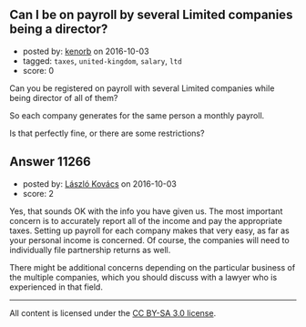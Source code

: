 ## Can I be on payroll by several Limited companies being a director?

- posted by: [kenorb](https://stackexchange.com/users/22370/kenorb) on 2016-10-03
- tagged: `taxes`, `united-kingdom`, `salary`, `ltd`
- score: 0

<p>Can you be registered on payroll with several Limited companies while being director of all of them?</p>

<p>So each company generates for the same person a monthly payroll.</p>

<p>Is that perfectly fine, or there are some restrictions?</p>



## Answer 11266

- posted by: [László Kovács](https://stackexchange.com/users/9064103/l-szl-kov-cs) on 2016-10-03
- score: 2

<p>Yes, that sounds OK with the info you have given us. The most important concern is to accurately report all of the income and pay the appropriate taxes. Setting up payroll for each company makes that very easy, as far as your personal income is concerned. Of course, the companies will need to individually file partnership returns as well. </p>

<p>There might be additional concerns depending on the particular business of the multiple companies, which you should discuss with a lawyer who is experienced in that field.</p>




---

All content is licensed under the [CC BY-SA 3.0 license](https://creativecommons.org/licenses/by-sa/3.0/).
